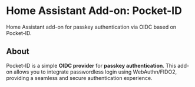 # Home Assistant Add-on: Pocket-ID

Home Assistant add-on for passkey authentication via OIDC based on Pocket-ID.

## About

Pocket-ID is a simple **OIDC provider** for **passkey authentication**. This add-on allows you to integrate passwordless login using WebAuthn/FIDO2, providing a seamless and secure authentication experience.
